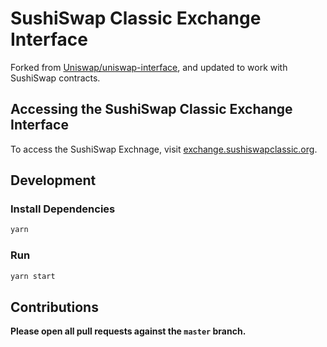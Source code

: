 # SushiSwap Classic Exchange Interface

Forked from [Uniswap/uniswap-interface](https://github.com/nicholidev/app.uniswap.org), and updated to work with SushiSwap contracts.

## Accessing the SushiSwap Classic Exchange Interface

To access the SushiSwap Exchnage, visit [exchange.sushiswapclassic.org](https://exchange.sushiswapclassic.org/#/).

## Development

### Install Dependencies

```bash
yarn
```

### Run

```bash
yarn start
```

## Contributions

**Please open all pull requests against the `master` branch.** 
